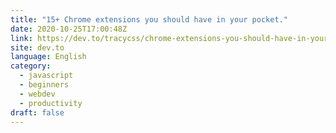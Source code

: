 ```yaml
---
title: "15+ Chrome extensions you should have in your pocket."
date: 2020-10-25T17:00:48Z
link: https://dev.to/tracycss/chrome-extensions-you-should-have-in-your-pocket-11mb?utm_medium=RSS&utm_source=news.12bit.vn
site: dev.to
language: English
category:
  - javascript
  - beginners
  - webdev
  - productivity
draft: false
---
```

